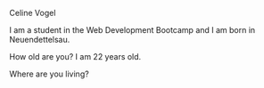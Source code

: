 Celine Vogel

I am a student in the Web Development Bootcamp and I am born in Neuendettelsau.

How old are you?
I am 22 years old.

Where are you living?
